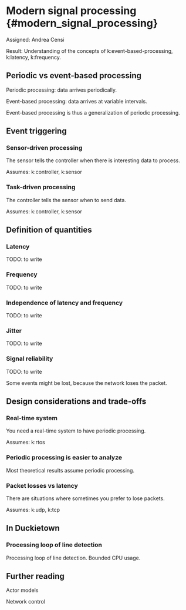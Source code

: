 # Modern signal processing {#modern_signal_processing}

Assigned: Andrea Censi

<div class='requirements' markdown='1'>

Result: Understanding of the concepts of
k:event-based-processing,
k:latency,
k:frequency.

</div>

## Periodic vs event-based processing

Periodic processing: data arrives periodically.

Event-based processing: data arrives at variable intervals.

Event-based processing is thus a generalization of periodic processing.

## Event triggering

### Sensor-driven processing

The sensor tells the controller when there is interesting data to process.

Assumes: k:controller, k:sensor

### Task-driven processing

The controller tells the sensor when to send data.

Assumes: k:controller, k:sensor

## Definition of quantities

### Latency

TODO: to write

### Frequency

TODO: to write

### Independence of latency and frequency

TODO: to write

### Jitter

TODO: to write

### Signal reliability

TODO: to write

Some events might be lost, because the network loses the packet.

## Design considerations and trade-offs

### Real-time system

You need a real-time system to have periodic processing.

Assumes: k:rtos

### Periodic processing is easier to analyze

Most theoretical results assume periodic processing.

### Packet losses vs latency

There are situations where sometimes you prefer to lose packets.

Assumes: k:udp, k:tcp



## In Duckietown

### Processing loop of line detection

Processing loop of line detection. Bounded CPU usage.


## Further reading

Actor models

Network control
